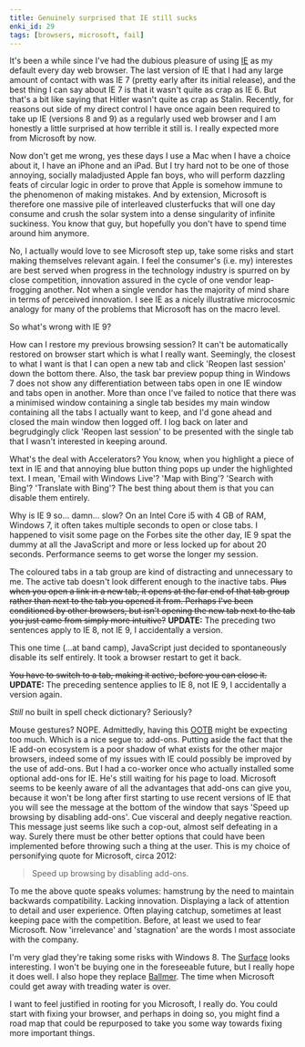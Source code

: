 ```yaml
---
title: Genuinely surprised that IE still sucks
enki_id: 29
tags: [browsers, microsoft, fail]
---
```

It's been a while since I've had the dubious pleasure of using [IE](http://en.wikipedia.org/wiki/Internet_Explorer) as my default every day web browser. The last version of IE that I had any large amount of contact with was IE 7 (pretty early after its initial release), and the best thing I can say about IE 7 is that it wasn't quite as crap as IE 6. But that's a bit like saying that Hitler wasn't quite as crap as Stalin. Recently, for reasons out side of my direct control I have once again been required to take up IE (versions 8 and 9) as a regularly used web browser and I am honestly a little surprised at how terrible it still is. I really expected more from Microsoft by now.

Now don't get me wrong, yes these days I use a Mac when I have a choice about it, I have an iPhone and an iPad. But I try hard not to be one of those annoying, socially maladjusted Apple fan boys, who will perform dazzling feats of circular logic in order to prove that Apple is somehow immune to the phenomenon of making mistakes. And by extension, Microsoft is therefore one massive pile of interleaved clusterfucks that will one day consume and crush the solar system into a dense singularity of infinite suckiness. You know that guy, but hopefully you don't have to spend time around him anymore.

No, I actually would love to see Microsoft step up, take some risks and start making themselves relevant again. I feel the consumer's (i.e. my) interestes are best served when progress in the technology industry is spurred on by close competition, innovation assured in the cycle of one vendor leap-frogging another. Not when a single vendor has the majority of mind share in terms of perceived innovation. I see IE as a nicely illustrative microcosmic analogy for many of the problems that Microsoft has on the macro level.

So what's wrong with IE 9?

How can I restore my previous browsing session? It can't be automatically restored on browser start which is what I really want. Seemingly, the closest to what I want is that I can open a new tab and click 'Reopen last session' down the bottom there. Also, the task bar preview popup thing in Windows 7 does not show any differentiation between tabs open in one IE window and tabs open in another. More than once I've failed to notice that there was a minimised window containing a single tab besides my main window containing all the tabs I actually want to keep, and I'd gone ahead and closed the main window then logged off. I log back on later and begrudgingly click 'Reopen last session' to be presented with the single tab that I wasn't interested in keeping around.

What's the deal with Accelerators? You know, when you highlight a piece of text in IE and that annoying blue button thing pops up under the highlighted text. I mean, 'Email with Windows Live'? 'Map with Bing'? 'Search with Bing'? 'Translate with Bing'? The best thing about them is that you can disable them entirely.

Why is IE 9 so... damn... slow? On an Intel Core i5 with 4 GB of RAM, Windows 7, it often takes multiple seconds to open or close tabs. I happened to visit some page on the Forbes site the other day, IE 9 spat the dummy at all the JavaScript and more or less locked up for about 20 seconds. Performance seems to get worse the longer my session.

The coloured tabs in a tab group are kind of distracting and unnecessary to me. The active tab doesn't look different enough to the inactive tabs. ~~Plus when you open a link in a new tab, it opens at the far end of that tab group rather than next to the tab you opened it from. Perhaps I've been conditioned by other browsers, but isn't opening the new tab next to the tab you just came from simply more intuitive?~~ **UPDATE:** The preceding two sentences apply to IE 8, not IE 9, I accidentally a version.

This one time (...at band camp), JavaScript just decided to spontaneously disable its self entirely. It took a browser restart to get it back.

~~You have to switch to a tab, making it active, before you can close it.~~ **UPDATE:** The preceding sentence applies to IE 8, not IE 9, I accidentally a version again.

*Still* no built in spell check dictionary? Seriously?

Mouse gestures? NOPE. Admittedly, having this [OOTB](http://en.wikipedia.org/wiki/Out_of_the_box) might be expecting too much. Which is a nice segue to: add-ons. Putting aside the fact that the IE add-on ecosystem is a poor shadow of what exists for the other major browsers, indeed some of my issues with IE could possibly be improved by the use of add-ons. But I had a co-worker once who actually installed some optional add-ons for IE. He's still waiting for his page to load. Microsoft seems to be keenly aware of all the advantages that add-ons can give you, because it won't be long after first starting to use recent versions of IE that you will see the message at the bottom of the window that says 'Speed up browsing by disabling add-ons'. Cue visceral and deeply negative reaction. This message just seems like such a cop-out, almost self defeating in a way. Surely there must be other better options that could have been implemented before throwing such a thing at the user. This is my choice of personifying quote for Microsoft, circa 2012:

> Speed up browsing by disabling add-ons.

To me the above quote speaks volumes: hamstrung by the need to maintain backwards compatibility. Lacking innovation. Displaying a lack of attention to detail and user experience. Often playing catchup, sometimes at least keeping pace with the competition. Before, at least we used to fear Microsoft. Now 'irrelevance' and 'stagnation' are the words I most associate with the company.

I'm very glad they're taking some risks with Windows 8. The [Surface](http://www.microsoft.com/surface/en/us/default.aspx) looks interesting. I won't be buying one in the foreseeable future, but I really hope it does well. I also hope they replace [Ballmer](http://i.imgur.com/Vg5fD.jpg). The time when Microsoft could get away with treading water is over.

I want to feel justified in rooting for you Microsoft, I really do. You could start with fixing your browser, and perhaps in doing so, you might find a road map that could be repurposed to take you some way towards fixing more important things.
